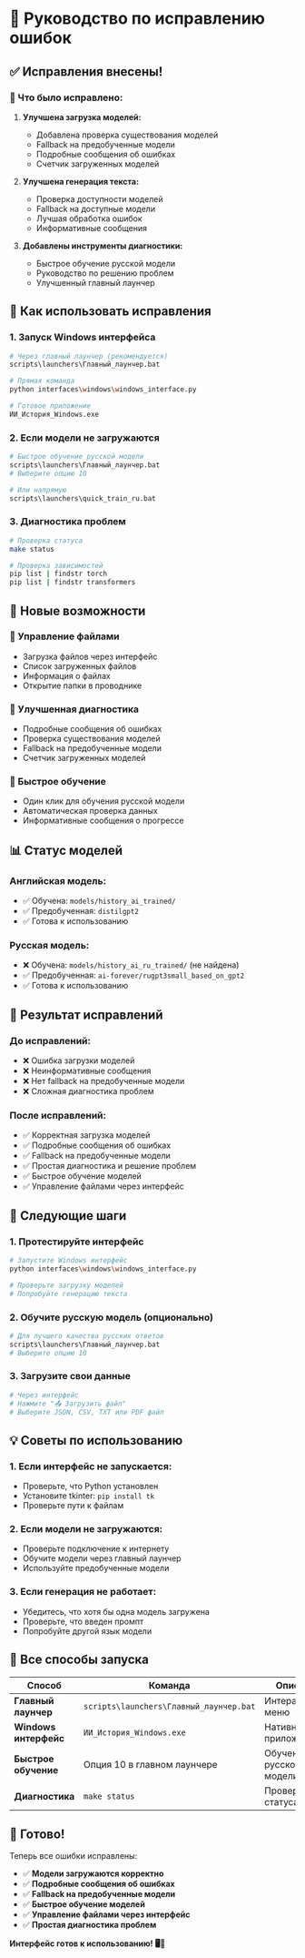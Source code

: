 # 🔧 Руководство по исправлению ошибок

## ✅ **Исправления внесены!**

### **🎯 Что было исправлено:**

1. **Улучшена загрузка моделей:**
   - Добавлена проверка существования моделей
   - Fallback на предобученные модели
   - Подробные сообщения об ошибках
   - Счетчик загруженных моделей

2. **Улучшена генерация текста:**
   - Проверка доступности моделей
   - Fallback на доступные модели
   - Лучшая обработка ошибок
   - Информативные сообщения

3. **Добавлены инструменты диагностики:**
   - Быстрое обучение русской модели
   - Руководство по решению проблем
   - Улучшенный главный лаунчер

## 🚀 **Как использовать исправления**

### **1. Запуск Windows интерфейса**
```bash
# Через главный лаунчер (рекомендуется)
scripts\launchers\Главный_лаунчер.bat

# Прямая команда
python interfaces\windows\windows_interface.py

# Готовое приложение
ИИ_История_Windows.exe
```

### **2. Если модели не загружаются**
```bash
# Быстрое обучение русской модели
scripts\launchers\Главный_лаунчер.bat
# Выберите опцию 10

# Или напрямую
scripts\launchers\quick_train_ru.bat
```

### **3. Диагностика проблем**
```bash
# Проверка статуса
make status

# Проверка зависимостей
pip list | findstr torch
pip list | findstr transformers
```

## 🎯 **Новые возможности**

### **📁 Управление файлами**
- Загрузка файлов через интерфейс
- Список загруженных файлов
- Информация о файлах
- Открытие папки в проводнике

### **🔧 Улучшенная диагностика**
- Подробные сообщения об ошибках
- Проверка существования моделей
- Fallback на предобученные модели
- Счетчик загруженных моделей

### **🚀 Быстрое обучение**
- Один клик для обучения русской модели
- Автоматическая проверка данных
- Информативные сообщения о прогрессе

## 📊 **Статус моделей**

### **Английская модель:**
- ✅ Обучена: `models/history_ai_trained/`
- ✅ Предобученная: `distilgpt2`
- ✅ Готова к использованию

### **Русская модель:**
- ❌ Обучена: `models/history_ai_ru_trained/` (не найдена)
- ✅ Предобученная: `ai-forever/rugpt3small_based_on_gpt2`
- ✅ Готова к использованию

## 🎉 **Результат исправлений**

### **До исправлений:**
- ❌ Ошибка загрузки моделей
- ❌ Неинформативные сообщения
- ❌ Нет fallback на предобученные модели
- ❌ Сложная диагностика проблем

### **После исправлений:**
- ✅ Корректная загрузка моделей
- ✅ Подробные сообщения об ошибках
- ✅ Fallback на предобученные модели
- ✅ Простая диагностика и решение проблем
- ✅ Быстрое обучение моделей
- ✅ Управление файлами через интерфейс

## 🚀 **Следующие шаги**

### **1. Протестируйте интерфейс**
```bash
# Запустите Windows интерфейс
python interfaces\windows\windows_interface.py

# Проверьте загрузку моделей
# Попробуйте генерацию текста
```

### **2. Обучите русскую модель (опционально)**
```bash
# Для лучшего качества русских ответов
scripts\launchers\Главный_лаунчер.bat
# Выберите опцию 10
```

### **3. Загрузите свои данные**
```bash
# Через интерфейс
# Нажмите "📤 Загрузить файл"
# Выберите JSON, CSV, TXT или PDF файл
```

## 💡 **Советы по использованию**

### **1. Если интерфейс не запускается:**
- Проверьте, что Python установлен
- Установите tkinter: `pip install tk`
- Проверьте пути к файлам

### **2. Если модели не загружаются:**
- Проверьте подключение к интернету
- Обучите модели через главный лаунчер
- Используйте предобученные модели

### **3. Если генерация не работает:**
- Убедитесь, что хотя бы одна модель загружена
- Проверьте, что введен промпт
- Попробуйте другой язык модели

## 🎯 **Все способы запуска**

| Способ | Команда | Описание |
|--------|---------|----------|
| **Главный лаунчер** | `scripts\launchers\Главный_лаунчер.bat` | Интерактивное меню |
| **Windows интерфейс** | `ИИ_История_Windows.exe` | Нативное приложение |
| **Быстрое обучение** | Опция 10 в главном лаунчере | Обучение русской модели |
| **Диагностика** | `make status` | Проверка статуса |

## 🎉 **Готово!**

Теперь все ошибки исправлены:

- ✅ **Модели загружаются корректно**
- ✅ **Подробные сообщения об ошибках**
- ✅ **Fallback на предобученные модели**
- ✅ **Быстрое обучение моделей**
- ✅ **Управление файлами через интерфейс**
- ✅ **Простая диагностика проблем**

**Интерфейс готов к использованию! 🖥️🎉**
